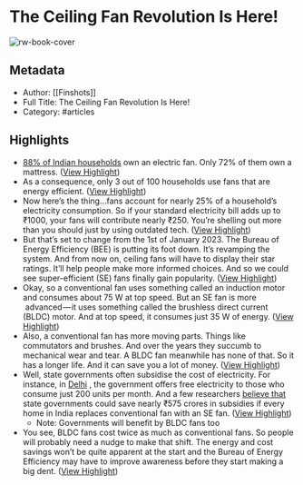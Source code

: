 # The Ceiling Fan Revolution Is Here!

![rw-book-cover](https://readwise-assets.s3.amazonaws.com/static/images/article1.be68295a7e40.png)

## Metadata
- Author: [[Finshots]]
- Full Title: The Ceiling Fan Revolution Is Here!
- Category: #articles

## Highlights
- [88% of Indian households](http://rn619dmj.r.us-east-1.awstrack.me/L0/http:%2F%2Frchiips.org%2Fnfhs%2FNFHS-5Reports%2FNFHS-5_INDIA_REPORT.pdf/1/0100018528b0d6b6-c28617b1-9bf1-4bcf-b60c-1e84ba06ec30-000000/sKCZqMhLRmYGdnFZLsi-aptIVV0=300) own an electric fan. Only 72% of them own a mattress. ([View Highlight](https://read.readwise.io/read/01gmtf79ye5s2d6fkerjat6kry))
- As a consequence, only 3 out of 100 households use fans that are energy efficient. ([View Highlight](https://read.readwise.io/read/01gmtf8ghfedqf96zxw7wqcvv1))
- Now here’s the thing…fans account for nearly 25% of a household’s electricity consumption. So if your standard electricity bill adds up to ₹1000, your fans will contribute nearly ₹250. You’re shelling out more than you should just by using outdated tech. ([View Highlight](https://read.readwise.io/read/01gmtf9rd55y8k96bjen5p989d))
- But that’s set to change from the 1st of January 2023. The Bureau of Energy Efficiency (BEE) is putting its foot down. It’s revamping the system. And from now on, ceiling fans will have to display their star ratings. It’ll help people make more informed choices. And so we could see super-efficient (SE) fans finally gain popularity. ([View Highlight](https://read.readwise.io/read/01gmtf9hd1crm5n7f7pmdx1qfg))
- Okay, so a conventional fan uses something called an induction motor and consumes about 75 W at top speed. But an SE fan is more  advanced — it uses something called the brushless direct current (BLDC) motor. And at top speed, it consumes just 35 W of energy. ([View Highlight](https://read.readwise.io/read/01gmtfa7zwz3zez9c8pw3btmy4))
- Also, a conventional fan has more moving parts. Things like commutators and brushes. And over the years they succumb to mechanical wear and tear. A BLDC fan meanwhile has none of that. So it has a longer life. And it can save you a lot of money. ([View Highlight](https://read.readwise.io/read/01gmtfaknf7xpqdwt30xqkpr2g))
- Well, state governments often subsidise the cost of electricity. For instance, in [Delhi](https://www.cnbctv18.com/india/delhi-free-electricity-subsidy-last-date-to-apply-extended-till-november-15-here-is-how-to-apply-15108641.htm) , the government offers free electricity to those who consume just 200 units per month. And a few researchers [believe that](https://rn619dmj.r.us-east-1.awstrack.me/L0/https:%2F%2Fwww.hindustantimes.com%2Fht-insight%2Feconomy%2Fbusiness-model-for-scaling-up-super-efficient-appliances-101648893554233.html%255C/2/0100018528b0d6b6-c28617b1-9bf1-4bcf-b60c-1e84ba06ec30-000000/KViTYuoQqPK6k4Z-sVD9DviI000=300) state governments could save nearly ₹575 crores in subsidies if every home in India replaces conventional fan with an SE fan. ([View Highlight](https://read.readwise.io/read/01gmtfbgv6g89kcq3gjkh6z9ae))
    - Note: Governments will benefit by BLDC fans too
- You see, BLDC fans cost twice as much as conventional fans. So people will probably need a nudge to make that shift. The energy and cost savings won’t be quite apparent at the start and the Bureau of Energy Efficiency may have to improve awareness before they start making a big dent. ([View Highlight](https://read.readwise.io/read/01gmtfcp40c3xnbbex5rzdzc2z))
